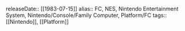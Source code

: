 releaseDate:: [[1983-07-15]]
alias:: FC, NES, Nintendo Entertainment System, Nintendo/Console/Family Computer, Platform/FC
tags:: [[Nintendo]], [[Platform]]
